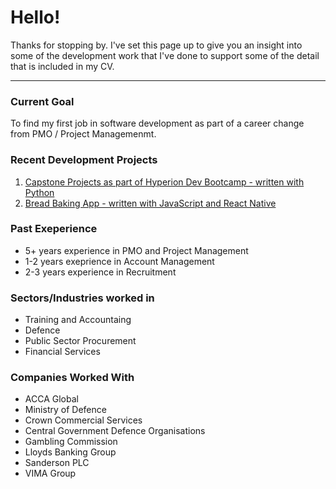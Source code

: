 <h1>Hello!</h1>
    <p>
        Thanks for stopping by. I've set this page up to give you an insight into some of the development work that I've done to support some of the detail that is included in my CV.
    </p>
<hr>

<h3>Current Goal</h3>
    <p>
        To find my first job in software development as part of a career change from PMO / Project Managemenmt.
    </p>

<h3>Recent Development Projects</h3>
    <p>
        <ol>
            <li>
                <a href='https://github.com/Jamie-T-Apps/finalCapstone'>
                Capstone Projects as part of Hyperion Dev Bootcamp - written with Python
                </a>
            </li>
            <li>
                <a href='https://github.com/Jamie-T-Apps/Bread'>
                Bread Baking App - written with JavaScript and React Native
                </a>
            </li>
        </ol>
    </p>

<h3>Past Exeperience</h3>
    <ul>
        <li>5+ years experience in PMO and Project Management</li>
        <li>1-2 years exeprience in Account Management</li>
        <li>2-3 years experience in Recruitment</li>
    </ul>

<h3>Sectors/Industries worked in</h3>
    <ul>
        <li>Training and Accountaing</li>
        <li>Defence</li>
        <li>Public Sector Procurement</li>
        <li>Financial Services</li>
    </ul>

<h3>Companies Worked With</h3>
    <ul>
        <li>ACCA Global</li>
        <li>Ministry of Defence</li>
        <li>Crown Commercial Services</li>
        <li>Central Government Defence Organisations</li>
        <li>Gambling Commission</li>
        <li>Lloyds Banking Group</li>
        <li>Sanderson PLC</li>
        <li>VIMA Group</li>
    </ul>